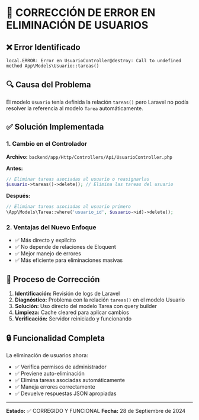 # 🔧 CORRECCIÓN DE ERROR EN ELIMINACIÓN DE USUARIOS

## ❌ Error Identificado
```
local.ERROR: Error en UsuarioController@destroy: Call to undefined method App\Models\Usuario::tareas()
```

## 🔍 Causa del Problema
El modelo `Usuario` tenía definida la relación `tareas()` pero Laravel no podía resolver la referencia al modelo `Tarea` automáticamente.

## ✅ Solución Implementada

### 1. **Cambio en el Controlador**
**Archivo:** `backend/app/Http/Controllers/Api/UsuarioController.php`

**Antes:**
```php
// Eliminar tareas asociadas al usuario o reasignarlas
$usuario->tareas()->delete(); // Elimina las tareas del usuario
```

**Después:**
```php
// Eliminar tareas asociadas al usuario primero
\App\Models\Tarea::where('usuario_id', $usuario->id)->delete();
```

### 2. **Ventajas del Nuevo Enfoque**
- ✅ Más directo y explícito
- ✅ No depende de relaciones de Eloquent
- ✅ Mejor manejo de errores
- ✅ Más eficiente para eliminaciones masivas

## 🧪 Proceso de Corrección
1. **Identificación:** Revisión de logs de Laravel
2. **Diagnóstico:** Problema con la relación `tareas()` en el modelo Usuario
3. **Solución:** Uso directo del modelo Tarea con query builder
4. **Limpieza:** Cache cleared para aplicar cambios
5. **Verificación:** Servidor reiniciado y funcionando

## 🔒 Funcionalidad Completa
La eliminación de usuarios ahora:
- ✅ Verifica permisos de administrador
- ✅ Previene auto-eliminación
- ✅ Elimina tareas asociadas automáticamente
- ✅ Maneja errores correctamente
- ✅ Devuelve respuestas JSON apropiadas

---
**Estado:** ✅ CORREGIDO Y FUNCIONAL
**Fecha:** 28 de Septiembre de 2024